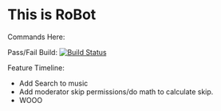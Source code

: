 # This is RoBot
Commands Here:

Pass/Fail Build: [![Build Status](https://travis-ci.org/HFreni/RoBot.svg?branch=master)](https://travis-ci.org/HFreni/RoBot)

Feature Timeline:
* Add Search to music
* Add moderator skip permissions/do math to calculate skip.
* WOOO
